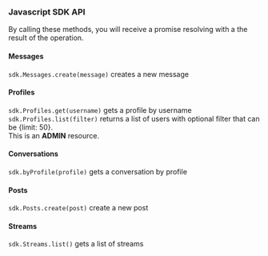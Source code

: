 ### Javascript SDK API

By calling these methods, you will receive a promise resolving with a the result of the operation.
#### Messages
``sdk.Messages.create(message)`` creates a new message 
#### Profiles
``sdk.Profiles.get(username)`` gets a profile by username
``sdk.Profiles.list(filter)`` returns a list of users with optional filter that can be {limit: 50}. \
This is an **ADMIN** resource.
#### Conversations
``sdk.byProfile(profile)`` gets a conversation by profile
#### Posts
``sdk.Posts.create(post)`` create a new post
#### Streams
``sdk.Streams.list()`` gets a list of streams
